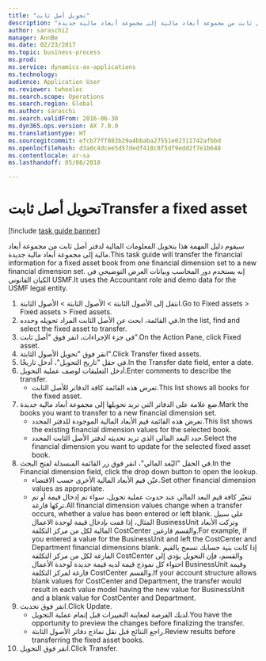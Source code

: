 ```yaml
--- 
title: "تحويل أصل ثابت"
description: "سيقوم دليل المهمة هذا بتحويل المعلومات المالية لدفتر أصل ثابت من مجموعة أبعاد مالية إلى مجموعة أبعاد مالية جديدة."
author: saraschi2
manager: AnnBe
ms.date: 02/23/2017
ms.topic: business-process
ms.prod: 
ms.service: dynamics-ax-applications
ms.technology: 
audience: Application User
ms.reviewer: twheeloc
ms.search.scope: Operations
ms.search.region: Global
ms.author: saraschi
ms.search.validFrom: 2016-06-30
ms.dyn365.ops.version: AX 7.0.0
ms.translationtype: HT
ms.sourcegitcommit: efcb77ff883b29a4bbaba27551e02311742afbbd
ms.openlocfilehash: d3a0c4dcee5d57dedf418c8f5df9edd2f7e1b648
ms.contentlocale: ar-sa
ms.lasthandoff: 05/08/2018

---
```

# <a name="transfer-a-fixed-asset"></a><span data-ttu-id="8fca6-103">تحويل أصل ثابت</span><span class="sxs-lookup"><span data-stu-id="8fca6-103">Transfer a fixed asset</span></span>

[!include [task guide banner](../../includes/task-guide-banner.md)]

<span data-ttu-id="8fca6-104">سيقوم دليل المهمة هذا بتحويل المعلومات المالية لدفتر أصل ثابت من مجموعة أبعاد مالية إلى مجموعة أبعاد مالية جديدة.</span><span class="sxs-lookup"><span data-stu-id="8fca6-104">This task guide will transfer the financial information for a fixed asset book from one financial dimension set to a new financial dimension set.</span></span>  <span data-ttu-id="8fca6-105">إنه يستخدم دور المحاسب وبيانات العرض التوضيحي في الكيان القانوني USMF.</span><span class="sxs-lookup"><span data-stu-id="8fca6-105">It uses the Accountant role and demo data for the USMF legal entity.</span></span>

1. <span data-ttu-id="8fca6-106">انتقل إلى الأصول الثابتة > الأصول الثابتة > الأصول الثابتة.</span><span class="sxs-lookup"><span data-stu-id="8fca6-106">Go to Fixed assets > Fixed assets > Fixed assets.</span></span>
2. <span data-ttu-id="8fca6-107">في القائمة، ابحث عن الأصل الثابت المراد تحويله وحدده.</span><span class="sxs-lookup"><span data-stu-id="8fca6-107">In the list, find and select the fixed asset to transfer.</span></span>
3. <span data-ttu-id="8fca6-108">في جزء الإجراءات، انقر فوق "أصل ثابت".</span><span class="sxs-lookup"><span data-stu-id="8fca6-108">On the Action Pane, click Fixed asset.</span></span>
4. <span data-ttu-id="8fca6-109">انقر فوق "تحويل الأصول الثابتة‬".</span><span class="sxs-lookup"><span data-stu-id="8fca6-109">Click Transfer fixed assets.</span></span>
5. <span data-ttu-id="8fca6-110">في حقل "‏‫تاريخ التحويل‬"، أدخل تاريخًا.</span><span class="sxs-lookup"><span data-stu-id="8fca6-110">In the Transfer date field, enter a date.</span></span>
6. <span data-ttu-id="8fca6-111">أدخل التعليقات لوصف عملية التحويل.</span><span class="sxs-lookup"><span data-stu-id="8fca6-111">Enter comments to describe the transfer.</span></span>
    * <span data-ttu-id="8fca6-112">تعرض هذه القائمة كافة الدفاتر للأصل الثابت.</span><span class="sxs-lookup"><span data-stu-id="8fca6-112">This list shows all books for the fixed asset.</span></span>  
7. <span data-ttu-id="8fca6-113">ضع علامة على الدفاتر التي تريد تحويلها إلى مجموعة أبعاد مالية جديدة.</span><span class="sxs-lookup"><span data-stu-id="8fca6-113">Mark the books you want to transfer to a new financial dimension set.</span></span>
    * <span data-ttu-id="8fca6-114">تعرض هذه القائمة قيم الأبعاد المالية الموجودة للدفتر المحدد.</span><span class="sxs-lookup"><span data-stu-id="8fca6-114">This list shows the existing financial dimension values for the selected book.</span></span>  
    * <span data-ttu-id="8fca6-115">حدد البعد المالي الذي تريد تحديثه لدفتر الأصل الثابت المحدد.</span><span class="sxs-lookup"><span data-stu-id="8fca6-115">Select the financial dimension you want to update for the selected fixed asset book.</span></span>  
8. <span data-ttu-id="8fca6-116">في الحقل "البُعد المالي‬"، انقر فوق زر القائمة المنسدلة لفتح البحث.</span><span class="sxs-lookup"><span data-stu-id="8fca6-116">In the Financial dimension field, click the drop down button to open the lookup.</span></span>
    * <span data-ttu-id="8fca6-117">عيّن قيم الأبعاد المالية الأخرى حسب الاقتضاء.</span><span class="sxs-lookup"><span data-stu-id="8fca6-117">Set other financial dimension values as appropriate.</span></span>  
    * <span data-ttu-id="8fca6-118">تتغيّر كافة قيم البعد المالي عند حدوث عملية تحويل، سواء تم إدخال قيمة أو تم تركها فارغة.</span><span class="sxs-lookup"><span data-stu-id="8fca6-118">All financial dimension values change when a transfer occurs, whether a value has been entered or left blank.</span></span> <span data-ttu-id="8fca6-119">على سبيل المثال، إذا قمت بإدخال قيمة لوحدة الاعمال BusinessUnit وتركت الأبعاد المالية لكل من مركز التكلفة CostCenter والقسم فارغين.</span><span class="sxs-lookup"><span data-stu-id="8fca6-119">For example, if you entered a value for the BusinessUnit and left the CostCenter and Department financial dimensions blank.</span></span> <span data-ttu-id="8fca6-120">إذا كانت بنية حسابك تسمح بالقيم الفارغة لكل من مركز التكلفة CostCenter والقسم، فإن التحويل يؤدي إلى احتواء كل نموذج قيمة لديه قيمة جديدة لوحدة الأعمال BusinessUnit وقيمة فارغة لمركز التكلفة CostCenter والقسم.</span><span class="sxs-lookup"><span data-stu-id="8fca6-120">If your account structure allows blank values for CostCenter and Department, the transfer would result in each value model having the new value for BusinessUnit and a blank value for CostCenter and Department.</span></span>  
9. <span data-ttu-id="8fca6-121">انقر فوق تحديث.</span><span class="sxs-lookup"><span data-stu-id="8fca6-121">Click Update.</span></span>
    * <span data-ttu-id="8fca6-122">لديك الفرصة لمعاينة التغييرات قبل إتمام عملية التحويل.</span><span class="sxs-lookup"><span data-stu-id="8fca6-122">You have the opportunity to preview the changes before finalizing the transfer.</span></span>  
    * <span data-ttu-id="8fca6-123">راجع النتائج قبل نقل نماذج دفاتر الأصول الثابتة.</span><span class="sxs-lookup"><span data-stu-id="8fca6-123">Review results before transferring the fixed asset books.</span></span>  
10. <span data-ttu-id="8fca6-124">انقر فوق التحويل.</span><span class="sxs-lookup"><span data-stu-id="8fca6-124">Click Transfer.</span></span>



